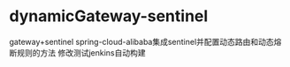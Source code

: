 # dynamicGateway-sentinel
gateway+sentinel
spring-cloud-alibaba集成sentinel并配置动态路由和动态熔断规则的方法
修改测试jenkins自动构建